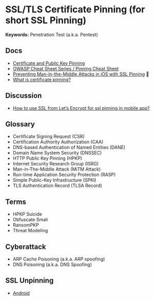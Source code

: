# SSL/TLS Certificate Pinning (for short SSL Pinning)

<!--
http://labs.siteblindado.com/2020/02/bypass-ssl-pinning.html

https://medium.com/@anuj.rai2489/ssl-pinning-254fa8ca2109

iXGuard / RASP
-->

<!--
https://github.com/Eltion/Tiktok-SSL-Pinning-Bypass
https://github.com/Eltion/Instagram-SSL-Pinning-Bypass
https://github.com/Eltion/Facebook-SSL-Pinning-Bypass
-->

<!--
https://security.stackexchange.com/questions/169913/ios-android-certificate-pinning-with-lets-encrypt
-->

**Keywords:** Penetration Test (a.k.a. Pentest)

## Docs

- [Certificate and Public Key Pinning](https://owasp.org/www-community/controls/Certificate_and_Public_Key_Pinning)
- [OWASP Cheat Sheet Series / Pinning Cheat Sheet](https://cheatsheetseries.owasp.org/cheatsheets/Pinning_Cheat_Sheet.html)
- [Preventing Man-in-the-Middle Attacks in iOS with SSL Pinning](https://kodeco.com/1484288-preventing-man-in-the-middle-attacks-in-ios-with-ssl-pinning) 🌟
- [What is certificate pinning?](https://digicert.com/blog/certificate-pinning-what-is-certificate-pinning)

## Discussion

- [How to use SSL from Let’s Encrypt for ssl pinning in mobile app?](https://community.letsencrypt.org/t/how-to-use-ssl-from-lets-encrypt-for-ssl-pinning-in-mobile-app/135720/14)

## Glossary

- Certificate Signing Request (CSR)
- Certification Authority Authorization (CAA)
- DNS-based Authentication of Named Entities (DANE)
- Domain Name System Security (DNSSEC)
- HTTP Public Key Pinning (HPKP)
- Internet Security Research Group (ISRG)
- Man-in-The-Middle Attack (MiTM Attack)
- Run-time Application Security Protection (RASP)
- Simple Public-Key Infrastructure (SPKI)
- TLS Authentication Record (TLSA Record)

## Terms

- HPKP Suicide
- Obfuscate Smali
- RansomPKP
- Threat Modeling

## Cyberattack

- ARP Cache Poisoning (a.k.a. ARP spoofing)
- DNS Poisoning (a.k.a. DNS Spoofing)

## SSL Unpinning

- [Android](./android.md)
